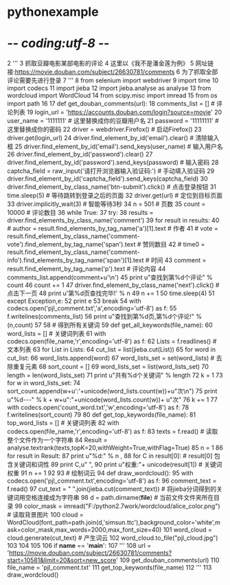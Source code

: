 # pythonexample

 # -*- coding:utf-8 -*-
  2 '''
  3 抓取豆瓣电影某部电影的评论
  4 这里以《我不是潘金莲为例》
  5 网址链接:https://movie.douban.com/subject/26630781/comments
  6 为了抓取全部评论需要先进行登录
  7 '''
  8 from selenium import webdriver
  9 import time
 10 import codecs
 11 import jieba
 12 import jieba.analyse as analyse
 13 from wordcloud import WordCloud
 14 from scipy.misc import imread
 15 from os import path
 16 
 17 def get_douban_comments(url):
 18     comments_list = [] # 评论列表
 19     login_url = 'https://accounts.douban.com/login?source=movie'
 20     user_name = '1111111'  # 这里替换成你的豆瓣用户名
 21     password = '11111111'  # 这里替换成你的密码
 22     driver = webdriver.Firefox() # 启动Firefox()
 23     driver.get(login_url)
 24     driver.find_element_by_id('email').clear() # 清除输入框
 25     driver.find_element_by_id('email').send_keys(user_name) # 输入用户名
 26     driver.find_element_by_id('password').clear()
 27     driver.find_element_by_id('password').send_keys(password) # 输入密码
 28     captcha_field = raw_input('请打开浏览器输入验证码:') # 手动填入验证码
 29     driver.find_element_by_id('captcha_field').send_keys(captcha_field)
 30     driver.find_element_by_class_name('btn-submit').click() # 点击登录按钮
 31     time.sleep(5) # 等待跳转到登录之后的页面
 32     driver.get(url) # 定位到目标页面
 33     driver.implicitly_wait(3) # 智能等待3秒
 34     n = 501 # 页数
 35     count = 10000 # 评论数目
 36     while True:
 37         try:
 38             results = driver.find_elements_by_class_name('comment')
 39             for result in results:
 40                 # author = result.find_elements_by_tag_name('a')[1].text # 作者
 41                 # vote = result.find_element_by_class_name('comment-vote').find_element_by_tag_name('span').text # 赞同数目
 42                 # time0 = result.find_element_by_class_name('comment-info').find_elements_by_tag_name('span')[1].text # 时间
 43                 comment = result.find_element_by_tag_name('p').text # 评论内容
 44                 comments_list.append(comment+u'\n')
 45                 print u"查找到第%d个评论" % count
 46                 count += 1
 47             driver.find_element_by_class_name('next').click() # 点击下一页
 48             print u'第%d页查找完毕!' % n
 49             n += 1
 50             time.sleep(4)
 51         except Exception,e:
 52             print e
 53             break
 54     with codecs.open('pjl_comment.txt','a',encoding='utf-8') as f:
 55         f.writelines(comments_list)
 56     print u"查找到第%d页,第%d个评论!" %(n,count)
 57 
 58 # 得到所有关键词
 59 def get_all_keywords(file_name):
 60     word_lists = [] # 关键词列表
 61     with codecs.open(file_name,'r',encoding='utf-8') as f:
 62         Lists = f.readlines() # 文本列表
 63         for List in Lists:
 64             cut_list = list(jieba.cut(List))
 65             for word in cut_list:
 66                 word_lists.append(word)
 67     word_lists_set = set(word_lists) # 去除重复元素
 68     sort_count = []
 69     word_lists_set = list(word_lists_set)
 70     length = len(word_lists_set)
 71     print u"共有%d个关键词" % length
 72     k = 1
 73     for w in word_lists_set:
 74         sort_count.append(w+u':'+unicode(word_lists.count(w))+u"次\n")
 75         print u"%d---" % k + w+u":"+unicode(word_lists.count(w))+ u"次"
 76         k += 1
 77     with codecs.open('count_word.txt','w',encoding='utf-8') as f:
 78         f.writelines(sort_count)
 79 
 80 def get_top_keywords(file_name):
 81     top_word_lists = [] # 关键词列表
 82     with codecs.open(file_name,'r',encoding='utf-8') as f:
 83         texts = f.read() # 读取整个文件作为一个字符串
 84         Result = analyse.textrank(texts,topK=20,withWeight=True,withFlag=True)
 85         n = 1
 86         for result in Result:
 87             print u"%d:" % n ,
 88             for C in result[0]: # result[0] 包含关键词和词性
 89                 print C,u"  ",
 90             print u"权重:"+ unicode(result[1]) # 关键词权重
 91             n += 1
 92 
 93 # 绘制词云
 94 def draw_wordcloud():
 95    with codecs.open('pjl_comment.txt',encoding='utf-8') as f:
 96        comment_text = f.read()
 97    cut_text = " ".join(jieba.cut(comment_text)) # 将jieba分词得到的关键词用空格连接成为字符串
 98    d = path.dirname(__file__) # 当前文件文件夹所在目录
 99    color_mask = imread("F:/python2.7work/wordcloud/alice_color.png") # 读取背景图片
100    cloud = WordCloud(font_path=path.join(d,'simsun.ttc'),background_color='white',mask=color_mask,max_words=2000,max_font_size=40)
101    word_cloud = cloud.generate(cut_text) # 产生词云
102    word_cloud.to_file("pjl_cloud.jpg")
103 
104 
105 
106 if __name__ == '__main__':
107     '''
108     url = 'https://movie.douban.com/subject/26630781/comments?start=10581&limit=20&sort=new_score'
109     get_douban_comments(url)
110     file_name = 'pjl_comment.txt'
111     get_top_keywords(file_name)
112     '''
113     draw_wordcloud()
